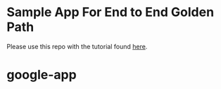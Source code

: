 # Sample App For End to End Golden Path

Please use this repo with the tutorial found [here](https://cloud.google.com/docs).
# google-app
